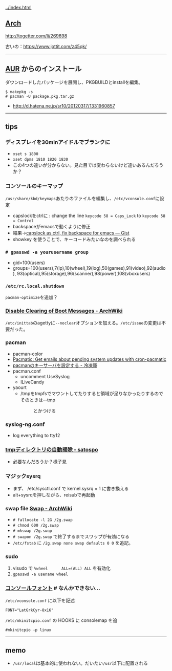 [../index.html](../index.html)

## [Arch](https://wiki.archlinux.org/index.php/Main_Page)

<http://togetter.com/li/269698>

古いの：<https://www.jottit.com/z45qk/>

***
## [AUR](https://wiki.archlinux.org/index.php/AUR) からのインストール
ダウンロードしたパッケージを展開し、PKGBUILDとinstallを編集。

    $ makepkg -s
    # pacman -U package.pkg.tar.gz

* <http://d.hatena.ne.jp/sr10/20120317/1331960857>

***
## tips

### ディスプレイを30minアイドルでブランクに
* `xset s 1800`
* `xset dpms 1810 1820 1830`
* この4つの違いが分からない。見た目では変わらないけど違いあるんだろうか？

### コンソールのキーマップ
`/usr/share/kbd/keymaps`あたりのファイルを編集し、`/etc/vconsole.conf`に設定

* capslockをctrlに : change the line `keycode 58 = Caps_Lock` to `keycode 58 = Control`
* backspaceがemacsで動くように修正
* 結果→[capslock as ctrl, fix backspace for emacs — Gist](https://gist.github.com/2007521)
* showkey を使うことで、キーコードみたいなのを調べられる

### `# gpasswd -a yourusername group`

* gid=100(users)
* groups=100(users),7(lp),10(wheel),19(log),50(games),91(video),92(audio),
93(optical),95(storage),96(scanner),98(power),108(vboxusers)

### `/etc/rc.local.shutdown`
`pacman-optimize`を追加？

### [Disable Clearing of Boot Messages - ArchWiki](https://wiki.archlinux.org/index.php/Disable_Clearing_of_Boot_Messages#Disable_clearing_by_getty)
`/etc/inittab`のagettyに`--noclear`オプションを加える。`/etc/issue`の変更は不要だった。

### pacman
* pacman-color
* [Pacmatic: Get emails about pending system updates with cron-pacmatic](http://kmkeen.com/pacmatic/index.html)
* [pacmanのキーサーバを設定する - 冷凍庫](http://d.hatena.ne.jp/sr10/20120311/1331446584)
* pacman.conf
    * uncomment UseSyslog
    * ILiveCandy
* yaourt
    * /tmpをtmpfsでマウントしてたりすると領域が足りなかったりするのでそのときは--tmp <dir>とかつける

### syslog-ng.conf
* log everything to tty12

### [tmpディレクトリの自動掃除 - satospo](http://satospo.sakura.ne.jp/blog_archives/tech/linux/tmp.html)
* 必要なんだろうか？様子見

### マジックsysrq
* まず、 /etc/sysctl.conf で kernel.sysrq = 1 に書き換える
* alt+sysrqを押しながら、reisubで再起動

### swap file [Swap - ArchWiki](https://wiki.archlinux.org/index.php/Swap#Swap_file)
* `# fallocate -l 2G /2g.swap`
* `# chmod 600 /2g.swap`
* `# mkswap /2g.swap`
* `# swapon /2g.swap` で終了するまでスワップが有効になる
* `/etc/fstab` に `/2g.swap none swap defaults 0 0` を追記。

### sudo

1. visudo で `%wheel      ALL=(ALL) ALL` を有効化
2. `gpasswd -a usename wheel`

### [コンソールフォント](https://wiki.archlinux.org/index.php/Fonts#Console_fonts) # なんかできない…

`/etc/vconsole.conf` に以下を記述

    FONT="LatGrkCyr-8x16"

`/etc/mkinitcpio.conf` の HOOKS に consolemap を追

`#mkinitcpio -p linux`

***

## memo
* `/usr/local`は基本的に使われない。だいたい`/usr`以下に配置される
